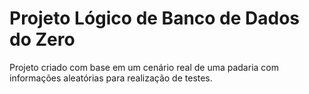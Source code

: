# Projeto Lógico de Banco de Dados do Zero

Projeto criado com base em um cenário real de uma padaria com informações aleatórias para realização de testes.
